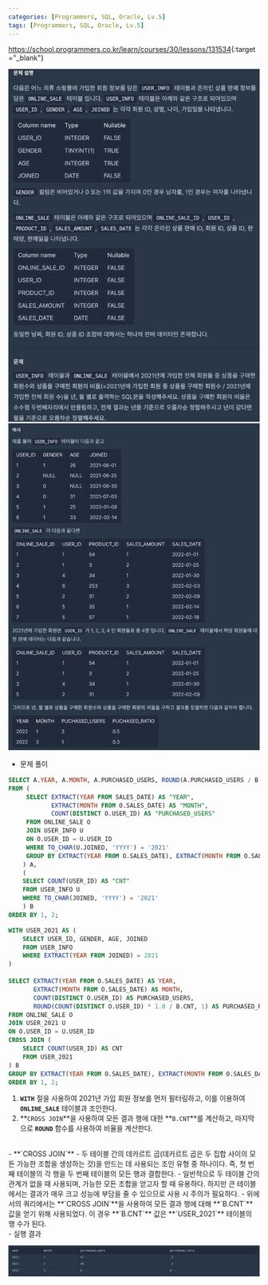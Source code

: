 ```yaml
---
categories: [Programmers, SQL, Oracle, Lv.5]
tags: [Programmers, SQL, Oracle, Lv.5] 
---
```


<https://school.programmers.co.kr/learn/courses/30/lessons/131534>{:target="_blank"}

![문제](/assets/img/programmers/sql/oracle/lv.5/%EC%83%81%ED%92%88%EC%9D%84_%EA%B5%AC%EB%A7%A4%ED%95%9C_%ED%9A%8C%EC%9B%90_%EB%B9%84%EC%9C%A8_%EA%B5%AC%ED%95%98%EA%B8%B0(1).png)
![문제](/assets/img/programmers/sql/oracle/lv.5/%EC%83%81%ED%92%88%EC%9D%84_%EA%B5%AC%EB%A7%A4%ED%95%9C_%ED%9A%8C%EC%9B%90_%EB%B9%84%EC%9C%A8_%EA%B5%AC%ED%95%98%EA%B8%B0(2).png)

- 문제 풀이

```sql
SELECT A.YEAR, A.MONTH, A.PURCHASED_USERS, ROUND(A.PURCHASED_USERS / B.CNT, 1) AS "PURCHASED_RATIO"
FROM (
     SELECT EXTRACT(YEAR FROM SALES_DATE) AS "YEAR", 
            EXTRACT(MONTH FROM O.SALES_DATE) AS "MONTH", 
            COUNT(DISTINCT O.USER_ID) AS "PURCHASED_USERS"
     FROM ONLINE_SALE O
     JOIN USER_INFO U
     ON O.USER_ID = U.USER_ID
     WHERE TO_CHAR(U.JOINED, 'YYYY') = '2021'
     GROUP BY EXTRACT(YEAR FROM O.SALES_DATE), EXTRACT(MONTH FROM O.SALES_DATE)
    ) A, 
    (    
    SELECT COUNT(USER_ID) AS "CNT"
    FROM USER_INFO U
    WHERE TO_CHAR(JOINED, 'YYYY') = '2021'
    ) B
ORDER BY 1, 2;
```

```sql
WITH USER_2021 AS (
    SELECT USER_ID, GENDER, AGE, JOINED
    FROM USER_INFO
    WHERE EXTRACT(YEAR FROM JOINED) = 2021
)

SELECT EXTRACT(YEAR FROM O.SALES_DATE) AS YEAR,
       EXTRACT(MONTH FROM O.SALES_DATE) AS MONTH,
       COUNT(DISTINCT O.USER_ID) AS PURCHASED_USERS,
       ROUND(COUNT(DISTINCT O.USER_ID) * 1.0 / B.CNT, 1) AS PURCHASED_RATIO
FROM ONLINE_SALE O
JOIN USER_2021 U
ON O.USER_ID = U.USER_ID
CROSS JOIN (
    SELECT COUNT(USER_ID) AS CNT
    FROM USER_2021
) B
GROUP BY EXTRACT(YEAR FROM O.SALES_DATE), EXTRACT(MONTH FROM O.SALES_DATE), B.CNT
ORDER BY 1, 2;
```
1. **`WITH`** 절을 사용하여 2021년 가입 회원 정보를 먼저 필터링하고, 이를 이용하여 **`ONLINE_SALE`** 테이블과 조인한다. 
2. **`CROSS JOIN`**을 사용하여 모든 결과 행에 대한 **`B.CNT`**를 계산하고, 마지막으로 **`ROUND`** 함수를 사용하여 비율을 계산한다.


<br>
- **`CROSS JOIN`**
    - 두 테이블 간의 데카르트 곱(데카르트 곱은 두 집합 사이의 모든 가능한 조합을 생성하는 것)을 만드는 데 사용되는 조인 유형 중 하나이다. 즉, 첫 번째 테이블의 각 행을 두 번째 테이블의 모든 행과 결합한다.
    - 일반적으로 두 테이블 간의 관계가 없을 때 사용되며, 가능한 모든 조합을 얻고자 할 때 유용하다. 하지만 큰 테이블에서는 결과가 매우 크고 성능에 부담을 줄 수 있으므로 사용 시 주의가 필요하다.
    - 위에서의 쿼리에서는 **`CROSS JOIN`**을 사용하여 모든 결과 행에 대해 **`B.CNT`** 값을 얻기 위해 사용되었다. 이 경우 **`B.CNT`** 값은 **`USER_2021`** 테이블의 행 수가 된다.


<br>
- 실행 결과

![실행 결과](/assets/img/programmers/sql/oracle/lv.5/%EC%83%81%ED%92%88%EC%9D%84_%EA%B5%AC%EB%A7%A4%ED%95%9C_%ED%9A%8C%EC%9B%90_%EB%B9%84%EC%9C%A8_%EA%B5%AC%ED%95%98%EA%B8%B0(3).png)
